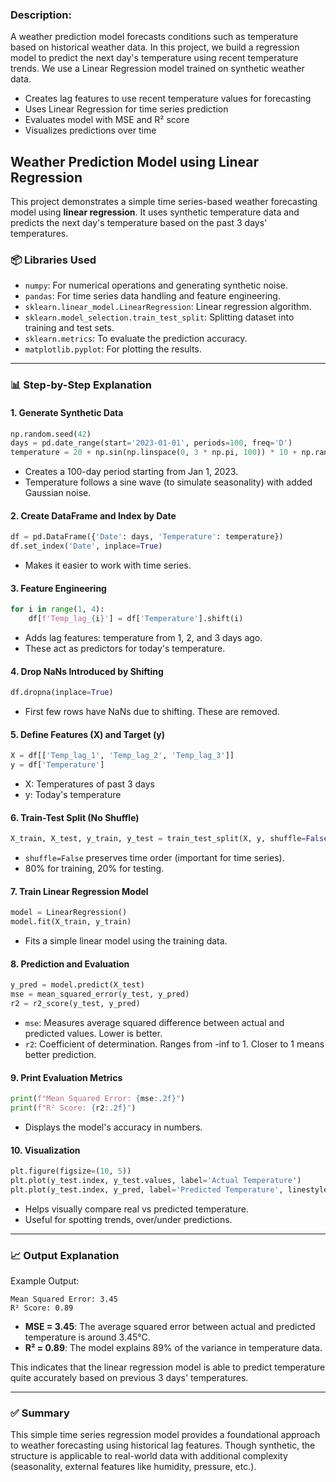 ### Description:

A weather prediction model forecasts conditions such as temperature based on historical weather data. In this project, we build a regression model to predict the next day's temperature using recent temperature trends. We use a Linear Regression model trained on synthetic weather data.

- Creates lag features to use recent temperature values for forecasting
- Uses Linear Regression for time series prediction
- Evaluates model with MSE and R² score
- Visualizes predictions over time

## Weather Prediction Model using Linear Regression

This project demonstrates a simple time series-based weather forecasting model using **linear regression**. It uses synthetic temperature data and predicts the next day's temperature based on the past 3 days' temperatures.

### 📦 Libraries Used

* `numpy`: For numerical operations and generating synthetic noise.
* `pandas`: For time series data handling and feature engineering.
* `sklearn.linear_model.LinearRegression`: Linear regression algorithm.
* `sklearn.model_selection.train_test_split`: Splitting dataset into training and test sets.
* `sklearn.metrics`: To evaluate the prediction accuracy.
* `matplotlib.pyplot`: For plotting the results.

---

### 📊 Step-by-Step Explanation

#### 1. **Generate Synthetic Data**

```python
np.random.seed(42)
days = pd.date_range(start='2023-01-01', periods=100, freq='D')
temperature = 20 + np.sin(np.linspace(0, 3 * np.pi, 100)) * 10 + np.random.normal(0, 2, 100)
```

* Creates a 100-day period starting from Jan 1, 2023.
* Temperature follows a sine wave (to simulate seasonality) with added Gaussian noise.

#### 2. **Create DataFrame and Index by Date**

```python
df = pd.DataFrame({'Date': days, 'Temperature': temperature})
df.set_index('Date', inplace=True)
```

* Makes it easier to work with time series.

#### 3. **Feature Engineering**

```python
for i in range(1, 4):
    df[f'Temp_lag_{i}'] = df['Temperature'].shift(i)
```

* Adds lag features: temperature from 1, 2, and 3 days ago.
* These act as predictors for today's temperature.

#### 4. **Drop NaNs Introduced by Shifting**

```python
df.dropna(inplace=True)
```

* First few rows have NaNs due to shifting. These are removed.

#### 5. **Define Features (X) and Target (y)**

```python
X = df[['Temp_lag_1', 'Temp_lag_2', 'Temp_lag_3']]
y = df['Temperature']
```

* X: Temperatures of past 3 days
* y: Today's temperature

#### 6. **Train-Test Split (No Shuffle)**

```python
X_train, X_test, y_train, y_test = train_test_split(X, y, shuffle=False, test_size=0.2)
```

* `shuffle=False` preserves time order (important for time series).
* 80% for training, 20% for testing.

#### 7. **Train Linear Regression Model**

```python
model = LinearRegression()
model.fit(X_train, y_train)
```

* Fits a simple linear model using the training data.

#### 8. **Prediction and Evaluation**

```python
y_pred = model.predict(X_test)
mse = mean_squared_error(y_test, y_pred)
r2 = r2_score(y_test, y_pred)
```

* `mse`: Measures average squared difference between actual and predicted values. Lower is better.
* `r2`: Coefficient of determination. Ranges from -inf to 1. Closer to 1 means better prediction.

#### 9. **Print Evaluation Metrics**

```python
print(f"Mean Squared Error: {mse:.2f}")
print(f"R² Score: {r2:.2f}")
```

* Displays the model's accuracy in numbers.

#### 10. **Visualization**

```python
plt.figure(figsize=(10, 5))
plt.plot(y_test.index, y_test.values, label='Actual Temperature')
plt.plot(y_test.index, y_pred, label='Predicted Temperature', linestyle='--')
```

* Helps visually compare real vs predicted temperature.
* Useful for spotting trends, over/under predictions.

---

### 📈 Output Explanation

Example Output:

```
Mean Squared Error: 3.45
R² Score: 0.89
```

* **MSE = 3.45**: The average squared error between actual and predicted temperature is around 3.45°C.
* **R² = 0.89**: The model explains 89% of the variance in temperature data.

This indicates that the linear regression model is able to predict temperature quite accurately based on previous 3 days' temperatures.

---

### ✅ Summary

This simple time series regression model provides a foundational approach to weather forecasting using historical lag features. Though synthetic, the structure is applicable to real-world data with additional complexity (seasonality, external features like humidity, pressure, etc.).
